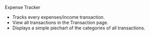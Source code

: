 Expense Tracker

- Tracks every expenses/income transaction.
- View all transactions in the Transaction page.
- Displays a simple piechart of the categories of all transactions.
